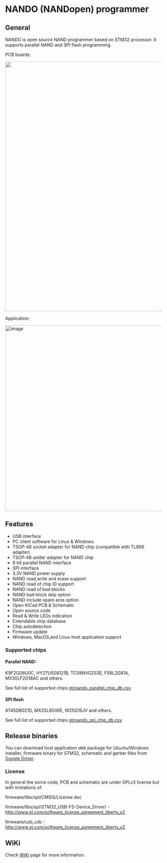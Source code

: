 # NANDO (NANDopen) programmer

## General
NANDO is open source NAND programmer based on STM32 processor. It supports parallel NAND and SPI flash programming.

PCB boards:

<img src="img/board.jpeg" width="800">

Application:

<img width="595" alt="image" src="https://github.com/user-attachments/assets/05663cc5-72a1-4f18-bc9c-c09771153af1" />


## Features
- USB interface
- PC client software for Linux & Windows.
- TSOP-48 socket adapter for NAND chip (compatible with TL866 adapter)
- TSOP-48 solder adapter for NAND chip
- 8 bit parallel NAND interface
- SPI interface
- 3.3V NAND power supply
- NAND read,write and erase support
- NAND read of chip ID support
- NAND read of bad blocks
- NAND bad block skip option
- NAND include spare area option
- Open KiCad PCB & Schematic
- Open source code
- Read & Write LEDs indication
- Extendable chip database
- Chip autodetection
- Firmware update
- Windows, MacOS,and Linux host application support

### Supported chips
#### Parallel NAND:
K9F2G08U0C, HY27US08121B, TC58NVG2S3E, F59L2G81A, MX30LF2G18AC and others.

See full list of supported chips [qt/nando_parallel_chip_db.csv](qt/nando_parallel_chip_db.csv)

#### SPI flash
AT45DB021D, MX25L8006E, W25Q16JV and others.

See full list of supported chips [qt/nando_spi_chip_db.csv](qt/nando_spi_chip_db.csv)

## Release binaries
You can download host application deb package for Ubuntu/Windows installer, firmware binary for
STM32, schematic and gerber files from <a href="https://drive.google.com/drive/folders/1d5hP6MKbkEBGQe_xIRl4-A5LPt_-9QIN">Google Driver</a>.


### License
In general the sorce code, PCB and schematic are under GPLv3 license but with limitations of:

firmware/libs/spl/CMSIS/License.doc

firmware/libs/spl/STM32_USB-FS-Device_Driver/ - http://www.st.com/software_license_agreement_liberty_v2

firmware/usb_cdc - http://www.st.com/software_license_agreement_liberty_v2

## WiKi
Check [WiKi](https://github.com/bbogush/nand_programmer/wiki) page for more information.
